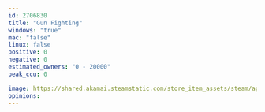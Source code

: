 ```yaml
---
id: 2706830
title: "Gun Fighting"
windows: "true"
mac: "false"
linux: false
positive: 0
negative: 0
estimated_owners: "0 - 20000"
peak_ccu: 0

image: https://shared.akamai.steamstatic.com/store_item_assets/steam/apps/2706830/header.jpg?t=1702864494
opinions:
---
```

